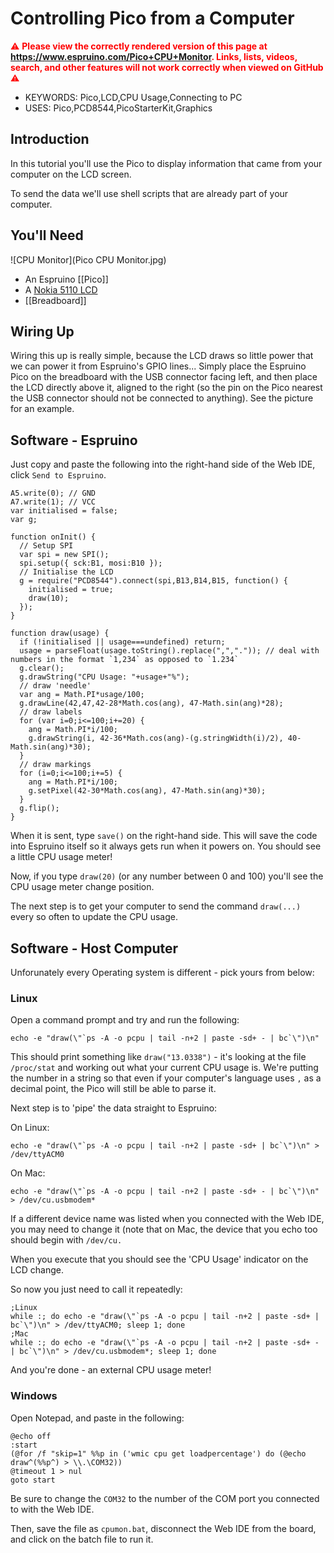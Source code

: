 <!--- Copyright (c) 2015 Gordon Williams, Pur3 Ltd. See the file LICENSE for copying permission. -->
Controlling Pico from a Computer
============================

<span style="color:red">:warning: **Please view the correctly rendered version of this page at https://www.espruino.com/Pico+CPU+Monitor. Links, lists, videos, search, and other features will not work correctly when viewed on GitHub** :warning:</span>

* KEYWORDS: Pico,LCD,CPU Usage,Connecting to PC
* USES: Pico,PCD8544,PicoStarterKit,Graphics

Introduction
-----------

In this tutorial you'll use the Pico to display information that came from your computer on the LCD screen.

To send the data we'll use shell scripts that are already part of your computer.

You'll Need
----------

![CPU Monitor](Pico CPU Monitor.jpg)

* An Espruino [[Pico]]
* A [Nokia 5110 LCD](/PCD8544)
* [[Breadboard]]

Wiring Up
--------

Wiring this up is really simple, because the LCD draws so little power that we can power it from Espruino's GPIO lines... Simply place the Espruino Pico on the breadboard with the USB connector facing left, and then place the LCD directly above it, aligned to the right (so the pin on the Pico nearest the USB connector should not be connected to anything). See the picture for an example.

Software - Espruino
-----------------

Just copy and paste the following into the right-hand side of the Web IDE, click `Send to Espruino`.

```
A5.write(0); // GND
A7.write(1); // VCC
var initialised = false;
var g;

function onInit() {
  // Setup SPI
  var spi = new SPI();
  spi.setup({ sck:B1, mosi:B10 });
  // Initialise the LCD
  g = require("PCD8544").connect(spi,B13,B14,B15, function() {
    initialised = true;
    draw(10);
  });
}

function draw(usage) {
  if (!initialised || usage===undefined) return;
  usage = parseFloat(usage.toString().replace(",",".")); // deal with numbers in the format `1,234` as opposed to `1.234`
  g.clear();
  g.drawString("CPU Usage: "+usage+"%");
  // draw 'needle'
  var ang = Math.PI*usage/100;
  g.drawLine(42,47,42-28*Math.cos(ang), 47-Math.sin(ang)*28);
  // draw labels
  for (var i=0;i<=100;i+=20) {
    ang = Math.PI*i/100;
    g.drawString(i, 42-36*Math.cos(ang)-(g.stringWidth(i)/2), 40-Math.sin(ang)*30);
  }
  // draw markings
  for (i=0;i<=100;i+=5) {
    ang = Math.PI*i/100;
    g.setPixel(42-30*Math.cos(ang), 47-Math.sin(ang)*30);
  }
  g.flip();
}
```

When it is sent, type `save()` on the right-hand side. This will save the code into Espruino itself so it always gets run when it powers on. You should see a little CPU usage meter!

Now, if you type `draw(20)` (or any number between 0 and 100) you'll see the CPU usage meter change position.

The next step is to get your computer to send the command `draw(...)` every so often to update the CPU usage.

Software - Host Computer
---------------------

Unforunately every Operating system is different - pick yours from below:

### Linux

Open a command prompt and try and run the following:

```
echo -e "draw(\"`ps -A -o pcpu | tail -n+2 | paste -sd+ - | bc`\")\n"
```

This should print something like `draw("13.0338")` - it's looking at the file `/proc/stat` and working out what your current CPU usage is. We're putting the number in a string so that even if your computer's language uses `,` as a decimal point, the Pico will still be able to parse it.

Next step is to 'pipe' the data straight to Espruino:

On Linux:

```
echo -e "draw(\"`ps -A -o pcpu | tail -n+2 | paste -sd+ | bc`\")\n" > /dev/ttyACM0
```

On Mac:

```
echo -e "draw(\"`ps -A -o pcpu | tail -n+2 | paste -sd+ - | bc`\")\n" > /dev/cu.usbmodem*
```

If a different device name was listed when you connected with the Web IDE, you may need to change it (note that on Mac, the device that you echo too should begin with `/dev/cu.`

When you execute that you should see the 'CPU Usage' indicator on the LCD change.

So now you just need to call it repeatedly:

```
;Linux
while :; do echo -e "draw(\"`ps -A -o pcpu | tail -n+2 | paste -sd+ | bc`\")\n" > /dev/ttyACM0; sleep 1; done
;Mac
while :; do echo -e "draw(\"`ps -A -o pcpu | tail -n+2 | paste -sd+ - | bc`\")\n" > /dev/cu.usbmodem*; sleep 1; done
```

And you're done - an external CPU usage meter!

### Windows

Open Notepad, and paste in the following:

```
@echo off
:start
(@for /f "skip=1" %%p in ('wmic cpu get loadpercentage') do (@echo draw^(%%p^) > \\.\COM32))
@timeout 1 > nul
goto start
```

Be sure to change the `COM32` to the number of the COM port you connected to with the Web IDE.

Then, save the file as `cpumon.bat`, disconnect the Web IDE from the board, and click on the batch file to run it.
